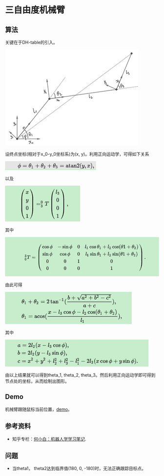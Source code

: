 # 三自由度机械臂

## 算法
关键在于DH-table的引入。

![图片无法加载](images/示意图.jpg)

设终点坐标(相对于x_0-y_0坐标系)为(x, y)。利用正向运动学，可得如下关系

![图片无法加载](images/eq1.png)

以及

![图片无法加载](images/eq2.png)

其中

![图片无法加载](images/eq3.png)

由此可得

![图片无法加载](images/eq4.png)

其中

![图片无法加载](images/eq5.png)

由以上结果就可以得到theta_1, theta_2, theta_3。然后利用正向运动学即可得到节点处的坐标，从而绘制出图形。

## Demo

机械臂跟随鼠标当前位置，[demo](https://jiandandaoxingfu.github.io/point-tracking)。

## 参考资料 

- 知乎专栏：[何小白：机器人学学习笔记](https://zhuanlan.zhihu.com/c_1208050340920299520).

## 问题
- 当theta1， theta2达到临界值(180, 0, -180)时，无法正确跟踪目标点。